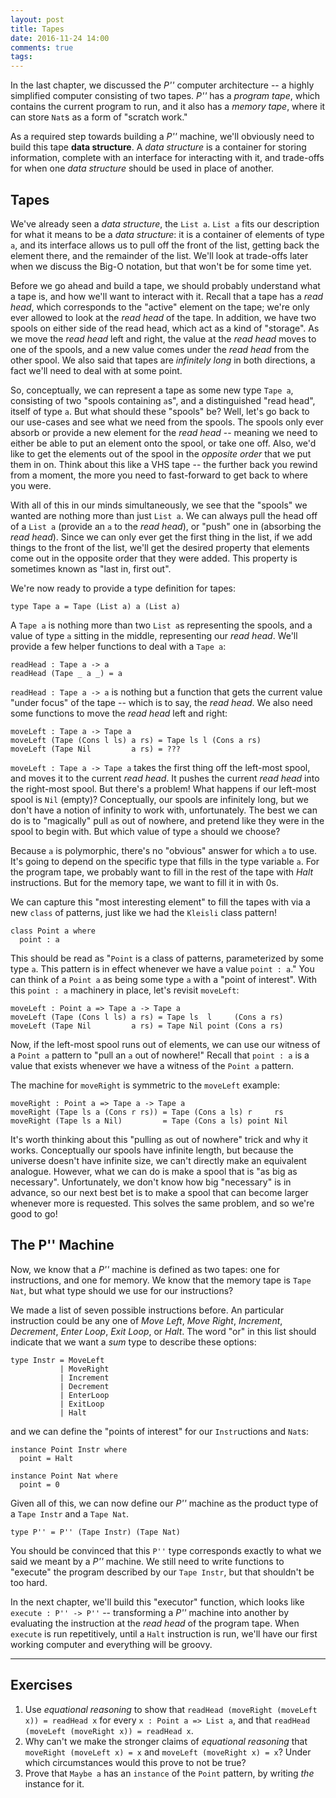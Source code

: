 ```yaml
---
layout: post
title: Tapes
date: 2016-11-24 14:00
comments: true
tags:
---
```


In the last chapter, we discussed the *P''* computer architecture -- a highly
simplified computer consisting of two tapes. *P''* has a *program tape*, which
contains the current program to run, and it also has a *memory tape*, where it
can store `Nat`s as a form of "scratch work."

As a required step towards building a *P''* machine, we'll obviously need to
build this tape **data structure**. A *data structure* is a container for
storing information, complete with an interface for interacting with it, and
trade-offs for when one *data structure* should be used in place of another.

## Tapes

We've already seen a *data structure*, the `List a`. `List a` fits our
description for what it means to be a *data structure*: it is a container of
elements of type `a`, and its interface allows us to pull off the front of the
list, getting back the element there, and the remainder of the list. We'll look
at trade-offs later when we discuss the Big-O notation, but that won't be for
some time yet.

Before we go ahead and build a tape, we should probably understand what a tape
is, and how we'll want to interact with it. Recall that a tape has a *read
head*, which corresponds to the "active" element on the tape; we're only ever
allowed to look at the *read head* of the tape. In addition, we have two spools
on either side of the read head, which act as a kind of "storage". As we move
the *read head* left and right, the value at the *read head* moves to one of the
spools, and a new value comes under the *read head* from the other spool. We
also said that tapes are *infinitely long* in both directions, a fact we'll need
to deal with at some point.

So, conceptually, we can represent a tape as some new type `Tape a`, consisting
of two "spools containing `a`s", and a distinguished "read head", itself of type
`a`. But what should these "spools" be? Well, let's go back to our use-cases and
see what we need from the spools. The spools only ever absorb or provide a new
element for the *read head* -- meaning we need to either be able to put an
element onto the spool, or take one off. Also, we'd like to get the elements out
of the spool in the *opposite order* that we put them in on. Think about this
like a VHS tape -- the further back you rewind from a moment, the more you need
to fast-forward to get back to where you were.

With all of this in our minds simultaneously, we see that the "spools" we wanted
are nothing more than just `List a`. We can always pull the head off of a `List
a` (provide an `a` to the *read head*), or "push" one in (absorbing the *read
head*). Since we can only ever get the first thing in the list, if we add things
to the front of the list, we'll get the desired property that elements come out
in the opposite order that they were added. This property is sometimes known as
"last in, first out".

We're now ready to provide a type definition for tapes:

```
type Tape a = Tape (List a) a (List a)
```

A `Tape a` is nothing more than two `List a`s representing the spools, and a
value of type `a` sitting in the middle, representing our *read head*. We'll
provide a few helper functions to deal with a `Tape a`:

```
readHead : Tape a -> a
readHead (Tape _ a _) = a
```

`readHead : Tape a -> a` is nothing but a function that gets the current value
"under focus" of the tape -- which is to say, the *read head*. We also need some
functions to move the *read head* left and right:

```
moveLeft : Tape a -> Tape a
moveLeft (Tape (Cons l ls) a rs) = Tape ls l (Cons a rs)
moveLeft (Tape Nil         a rs) = ???
```

`moveLeft : Tape a -> Tape a` takes the first thing off the left-most spool, and
moves it to the current *read head*. It pushes the current *read head* into the
right-most spool. But there's a problem! What happens if our left-most spool is
`Nil` (empty)? Conceptually, our spools are infinitely long, but we don't have a
notion of infinity to work with, unfortunately. The best we can do is to
"magically" pull `a`s out of nowhere, and pretend like they were in the spool to
begin with. But which value of type `a` should we choose?

Because `a` is polymorphic, there's no "obvious" answer for which `a` to use.
It's going to depend on the specific type that fills in the type variable `a`.
For the program tape, we probably want to fill in the rest of the tape with
*Halt* instructions. But for the memory tape, we want to fill it in with $0$s.

We can capture this "most interesting element" to fill the tapes with via a new
`class` of patterns, just like we had the `Kleisli` class pattern!

```
class Point a where
  point : a
```

This should be read as "`Point` is a class of patterns, parameterized by some
type `a`. This pattern is in effect whenever we have a value `point : a`." You
can think of a `Point a` as being some type `a` with a "point of interest". With
this `point : a` machinery in place, let's revisit `moveLeft`:

```
moveLeft : Point a => Tape a -> Tape a
moveLeft (Tape (Cons l ls) a rs) = Tape ls  l     (Cons a rs)
moveLeft (Tape Nil         a rs) = Tape Nil point (Cons a rs)
```

Now, if the left-most spool runs out of elements, we can use our witness of a
`Point a` pattern to "pull an `a` out of nowhere!" Recall that `point : a` is a
value that exists whenever we have a witness of the `Point a` pattern.

The machine for `moveRight` is symmetric to the `moveLeft` example:

```
moveRight : Point a => Tape a -> Tape a
moveRight (Tape ls a (Cons r rs)) = Tape (Cons a ls) r     rs
moveRight (Tape ls a Nil)         = Tape (Cons a ls) point Nil
```

It's worth thinking about this "pulling `a`s out of nowhere" trick and why it
works. Conceptually our spools have infinite length, but because the universe
doesn't have infinite size, we can't directly make an equivalent analogue.
However, what we can do is make a spool that is "as big as necessary".
Unfortunately, we don't know how big "necessary" is in advance, so our next best
bet is to make a spool that can become larger whenever more is requested. This
solves the same problem, and so we're good to go!


## The P'' Machine

Now, we know that a *P''* machine is defined as two tapes: one for instructions,
and one for memory. We know that the memory tape is `Tape Nat`, but what type
should we use for our instructions?

We made a list of seven possible instructions before. An particular instruction
could be any one of *Move Left*, *Move Right*, *Increment*, *Decrement*, *Enter
Loop*, *Exit Loop*, or *Halt*. The word "or" in this list should indicate that
we want a *sum* type to describe these options:

```
type Instr = MoveLeft
           | MoveRight
           | Increment
           | Decrement
           | EnterLoop
           | ExitLoop
           | Halt
```

and we can define the "points of interest" for our `Instr`uctions and `Nat`s:

```
instance Point Instr where
  point = Halt

instance Point Nat where
  point = 0
```

Given all of this, we can now define our *P''* machine as the product type of a
`Tape Instr` and a `Tape Nat`.

```
type P'' = P'' (Tape Instr) (Tape Nat)
```

You should be convinced that this `P''` type corresponds exactly to what we said
we meant by a *P''* machine. We still need to write functions to "execute" the
program described by our `Tape Instr`, but that shouldn't be too hard.

In the next chapter, we'll build this "executor" function, which looks like
`execute : P'' -> P''` -- transforming a *P''* machine into another by
evaluating the instruction at the *read head* of the program tape. When
`execute` is run repetitively, until a `Halt` instruction is run, we'll have our
first working computer and everything will be groovy.

---

## Exercises

1) Use *equational reasoning* to show that
   `readHead (moveRight (moveLeft x)) = readHead x` for every
   `x : Point a => List a`, and that
   `readHead (moveLeft (moveRight x)) = readHead x`.
2) Why can't we make the stronger claims of *equational reasoning* that
   `moveRight (moveLeft x) = x` and `moveLeft (moveRight x) = x`? Under which
   circumstances would this prove to not be true?
3) Prove that `Maybe a` has an `instance` of the `Point` pattern, by writing
   *the* instance for it.

